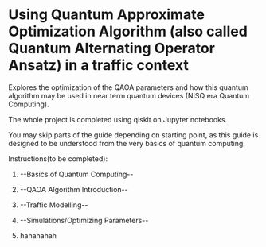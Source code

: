 # Using Quantum Approximate Optimization Algorithm (also called Quantum Alternating Operator Ansatz) in a traffic context

Explores the optimization of the QAOA parameters and how this quantum algorithm may be used in near term quantum devices (NISQ era Quantum Computing).

The whole project is completed using qiskit on Jupyter notebooks.

You may skip parts of the guide depending on starting point, as this guide is designed to be understood from the very basics of quantum computing.

Instructions(to be completed):
1. --Basics of Quantum Computing--
2. --QAOA Algorithm Introduction--
3. --Traffic Modelling--
4. --Simulations/Optimizing Parameters--

5. hahahahah


